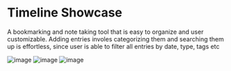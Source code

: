 # Timeline Showcase
A bookmarking and note taking tool that is easy to organize and user customizable. Adding entries involes categorizing them and searching them up is effortless, since user is able to filter all entries by date, type, tags etc

![image](https://github.com/user-attachments/assets/e36fcf92-afb6-49fc-af3b-f2225381599a)
![image](https://github.com/user-attachments/assets/e6e20104-3be5-47aa-b113-e8ce3e4934a7)
![image](https://github.com/user-attachments/assets/202185a3-817d-4f20-bd4c-e2c33b89b2ca)
